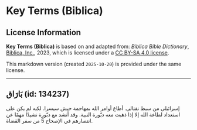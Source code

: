 # Key Terms (Biblica)

## License Information

**Key Terms (Biblica)** is based on and adapted from: _Biblica Bible Dictionary_, [Biblica, Inc.](https://www.biblica.com/), 2023, which is licensed under a [CC BY-SA 4.0 license](https://creativecommons.org/licenses/by-sa/4.0/legalcode.en).

This markdown version (created `2025-10-20`) is provided under the same license.



--------------------------------

## بَارَاق (id: 134237)

إسرائيلي من سبط نفتالي. أطاع أوامر الله بمهاجمة جيش سيسرا. لكنه لم يكن على استعداد لطاعة الله إلا إذا ذهبت معه دبّورة النبية. وقد أنشد مع دبّورة نشيدًا مهمًا عن انتصارهم في الإصحاح 5 من سفر القضاة.



